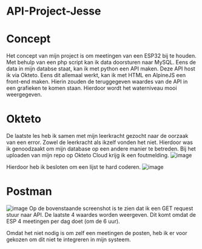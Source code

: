 # API-Project-Jesse

# Concept
Het concept van mijn project is om meetingen van een ESP32 bij te houden. Met behulp van een php script kan ik data doorsturen naar MySQL.
Eens de data in mijn databse staat, kan ik met python een API maken. Deze API host ik via Okteto. Eens dit allemaal werkt, kan ik met HTML en AlpineJS een front-end maken. Hierin zouden de teruggegeven waardes van de API in een grafieken te komen staan. Hierdoor wordt het waterniveau mooi weergegeven.

# Okteto
De laatste les heb ik samen met mijn leerkracht gezocht naar de oorzaak van een error. Zowel de leerkracht als ikzelf vonden het niet. Hierdoor was ik genoodzaakt om mijn database op een andere manier te betreden. Bij het uploaden van mijn repo op Okteto Cloud krijg ik een foutmelding. 
![image](https://user-images.githubusercontent.com/81410142/202868255-19a29c9d-0929-4be3-ac50-0ae31fc88979.png)

Hierdoor heb ik besloten om een lijst te hard coderen.
![image](https://user-images.githubusercontent.com/81410142/202900307-34d81759-b836-48dc-aad1-b85b1fae2de2.png)

# Postman

![image](https://user-images.githubusercontent.com/81410142/202900354-1033dc4f-d1ce-4dca-b6e2-762d3f172069.png)
Op de bovenstaande screenshot is te zien dat ik een GET request stuur naar API. De laatste 4 waardes worden weergeven. Dit komt omdat de ESP 4 meetingen per dag doet (om de 6 uur). 

Omdat het niet nodig is om zelf een meetingen de posten, heb ik er voor gekozen om dit niet te integreren in mijn systeem.


